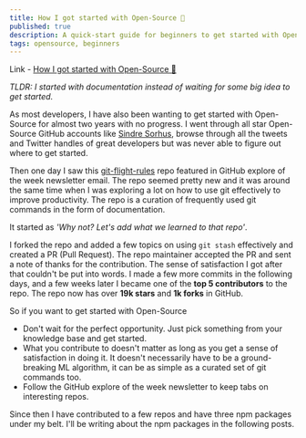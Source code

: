 ```yaml
---
title: How I got started with Open-Source 🎉
published: true
description: A quick-start guide for beginners to get started with Open-Source
tags: opensource, beginners
---
```


Link - [How I got started with Open-Source 🎉](https://dev.to/flexdinesh/how-i-got-started-with-open-source--882)


_TLDR: I started with documentation instead of waiting for some big idea to get started._

As most developers, I have also been wanting to get started with Open-Source for almost two years with no progress. I went through all star Open-Source GitHub accounts like [Sindre Sorhus](https://github.com/sindresorhus), browse through all the tweets and Twitter handles of great developers but was never able to figure out where to get started.

Then one day I saw this [git-flight-rules](https://github.com/k88hudson/git-flight-rules) repo featured in GitHub explore of the week newsletter email. The repo seemed pretty new and it was around the same time when I was exploring a lot on how to use git effectively to improve productivity. The repo is a curation of frequently used git commands in the form of documentation.

It started as _'Why not? Let's add what we learned to that repo'_.

I forked the repo and added a few topics on using `git stash` effectively and created a PR (Pull Request). The repo maintainer accepted the PR and sent a note of thanks for the contribution. The sense of satisfaction I got after that couldn't be put into words. I made a few more commits in the following days, and a few weeks later I became one of the **top 5 contributors** to the repo. The repo now has over **19k stars** and **1k forks** in GitHub.

So if you want to get started with Open-Source
- Don't wait for the perfect opportunity. Just pick something from your knowledge base and get started.
- What you contribute to doesn't matter as long as you get a sense of satisfaction in doing it. It doesn't necessarily have to be a ground-breaking ML algorithm, it can be as simple as a curated set of git commands too.
- Follow the GitHub explore of the week newsletter to keep tabs on interesting repos.

Since then I have contributed to a few repos and have three npm packages under my belt. I'll be writing about the npm packages in the following posts.
